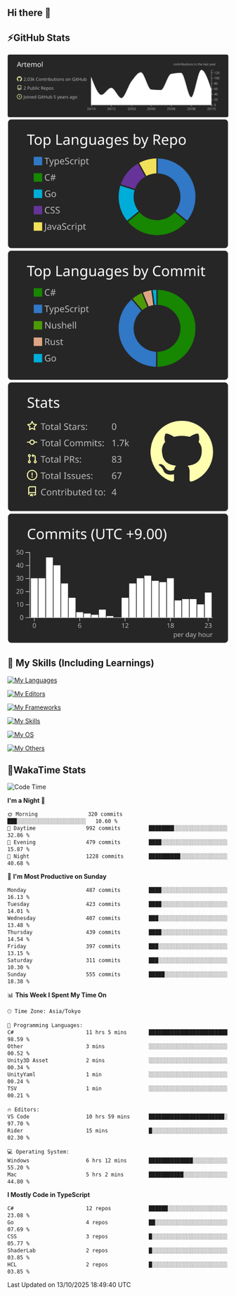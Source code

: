 ## Hi there 👋
<!--
**Artemol/Artemol** is a ✨ _special_ ✨ repository because its `README.md` (this file) appears on your GitHub profile.

Here are some ideas to get you started:

- 🔭 I’m currently working on ...
- 🌱 I’m currently learning ...
- 👯 I’m looking to collaborate on ...
- 🤔 I’m looking for help with ...
- 💬 Ask me about ...
- 📫 How to reach me: ...
- 😄 Pronouns: ...
- ⚡ Fun fact: ...
-->

## ⚡GitHub Stats
[![](https://raw.githubusercontent.com/Artemol/Artemol/main/profile-summary-card-output/apprentice/0-profile-details.svg)](https://github.com/vn7n24fzkq/github-profile-summary-cards)
[![](https://raw.githubusercontent.com/Artemol/Artemol/main/profile-summary-card-output/apprentice/1-repos-per-language.svg)](https://github.com/vn7n24fzkq/github-profile-summary-cards) [![](https://raw.githubusercontent.com/Artemol/Artemol/main/profile-summary-card-output/apprentice/2-most-commit-language.svg)](https://github.com/vn7n24fzkq/github-profile-summary-cards)
[![](https://raw.githubusercontent.com/Artemol/Artemol/main/profile-summary-card-output/apprentice/3-stats.svg)](https://github.com/vn7n24fzkq/github-profile-summary-cards) [![](https://raw.githubusercontent.com/Artemol/Artemol/main/profile-summary-card-output/apprentice/4-productive-time.svg)](https://github.com/vn7n24fzkq/github-profile-summary-cards)

## 🌱 My Skills (Including Learnings)

<!--
### Languages
-->
[![My Languages](https://skillicons.dev/icons?i=ts,py,cs,dotnet,rust,go,c,matlab,css)](https://skillicons.dev)

<!--
### Editors
-->
[![My Editors](https://skillicons.dev/icons?i=vscode,neovim,vim,visualstudio,idea)](https://skillicons.dev)

<!--
### Frameworks
-->
[![My Frameworks](https://skillicons.dev/icons?i=react,nestjs,vite,tailwind,tauri,electron,remix,nextjs,fastapi)](https://skillicons.dev)

<!--
### Tools
-->
[![My Skills](https://skillicons.dev/icons?i=git,nodejs,docker,unity,postman,bun,discord,cloudflare,bash,prometheus,grafana,obsidian)](https://skillicons.dev)

<!--
### OS
-->
[![My OS](https://skillicons.dev/icons?i=windows,ubuntu)](https://skillicons.dev)

<!--
### Others
-->
[![My Others](https://skillicons.dev/icons?i=github,raspberrypi,gcp)](https://skillicons.dev)

## 💬WakaTime Stats
<!--START_SECTION:waka-->
![Code Time](http://img.shields.io/badge/Code%20Time-672%20hrs%203%20mins-blue)

**I'm a Night 🦉** 

```text
🌞 Morning                320 commits         ███░░░░░░░░░░░░░░░░░░░░░░   10.60 % 
🌆 Daytime                992 commits         ████████░░░░░░░░░░░░░░░░░   32.86 % 
🌃 Evening                479 commits         ████░░░░░░░░░░░░░░░░░░░░░   15.87 % 
🌙 Night                  1228 commits        ██████████░░░░░░░░░░░░░░░   40.68 % 
```
📅 **I'm Most Productive on Sunday** 

```text
Monday                   487 commits         ████░░░░░░░░░░░░░░░░░░░░░   16.13 % 
Tuesday                  423 commits         ████░░░░░░░░░░░░░░░░░░░░░   14.01 % 
Wednesday                407 commits         ███░░░░░░░░░░░░░░░░░░░░░░   13.48 % 
Thursday                 439 commits         ████░░░░░░░░░░░░░░░░░░░░░   14.54 % 
Friday                   397 commits         ███░░░░░░░░░░░░░░░░░░░░░░   13.15 % 
Saturday                 311 commits         ███░░░░░░░░░░░░░░░░░░░░░░   10.30 % 
Sunday                   555 commits         █████░░░░░░░░░░░░░░░░░░░░   18.38 % 
```


📊 **This Week I Spent My Time On** 

```text
🕑︎ Time Zone: Asia/Tokyo

💬 Programming Languages: 
C#                       11 hrs 5 mins       █████████████████████████   98.59 % 
Other                    3 mins              ░░░░░░░░░░░░░░░░░░░░░░░░░   00.52 % 
Unity3D Asset            2 mins              ░░░░░░░░░░░░░░░░░░░░░░░░░   00.34 % 
UnityYaml                1 min               ░░░░░░░░░░░░░░░░░░░░░░░░░   00.24 % 
TSV                      1 min               ░░░░░░░░░░░░░░░░░░░░░░░░░   00.21 % 

🔥 Editors: 
VS Code                  10 hrs 59 mins      ████████████████████████░   97.70 % 
Rider                    15 mins             █░░░░░░░░░░░░░░░░░░░░░░░░   02.30 % 

💻 Operating System: 
Windows                  6 hrs 12 mins       ██████████████░░░░░░░░░░░   55.20 % 
Mac                      5 hrs 2 mins        ███████████░░░░░░░░░░░░░░   44.80 % 
```

**I Mostly Code in TypeScript** 

```text
C#                       12 repos            ██████░░░░░░░░░░░░░░░░░░░   23.08 % 
Go                       4 repos             ██░░░░░░░░░░░░░░░░░░░░░░░   07.69 % 
CSS                      3 repos             █░░░░░░░░░░░░░░░░░░░░░░░░   05.77 % 
ShaderLab                2 repos             █░░░░░░░░░░░░░░░░░░░░░░░░   03.85 % 
HCL                      2 repos             █░░░░░░░░░░░░░░░░░░░░░░░░   03.85 % 
```




 Last Updated on 13/10/2025 18:49:40 UTC
<!--END_SECTION:waka-->
